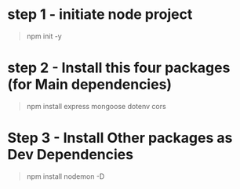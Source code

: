 # step 1 - initiate node project
> npm init -y

# step 2 -  Install this four packages (for Main dependencies)
> npm install express mongoose dotenv cors

# Step 3 - Install Other packages as Dev Dependencies
> npm install nodemon -D


